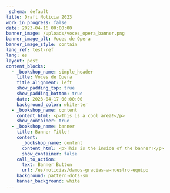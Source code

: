 ```yaml
---
_schema: default
title: Draft Noticia 2023
work_in_progress: false
date: 2023-04-16 00:00:00
banner_image: /uploads/voces_opera_banner.png
banner_image_alt: Voces de Opera
banner_image_style: contain
lang_ref: test-ref
lang: es
layout: post
content_blocks:
  - _bookshop_name: simple_header
    title: Voces de Opera
    title_alignment: left
    show_padding_top: true
    show_padding_bottom: true
    date: 2023-04-17 00:00:00
    background_color: white-ter
  - _bookshop_name: content
    content_html: <p>This is a cool area!</p>
    show_container: true
  - _bookshop_name: banner
    title: Banner Title!
    content:
      _bookshop_name: content
      content_html: <p>This is the inside of the banner!</p>
      show_container: false
    call_to_action:
      text: Banner Button
      url: /es/noticias/damos-gracias-a-nuestro-equipo
    background: pattern-dots-sm
    banner_background: white
---
```

